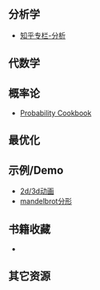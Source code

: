 ## 分析学
* [ 知乎专栏-分析](https://zhuanlan.zhihu.com/p/25933450)

## 代数学

## 概率论
* [Probability Cookbook](https://github.com/gongqingyi-github/stat-cookbook)

## 最优化

## 示例/Demo
* [2d/3d动画](http://www.josleys.com/index.php)
* [mandelbrot分形](https://github.com/gongqingyi-github/mandelbrot)

## 书籍收藏
* []()

## 其它资源

